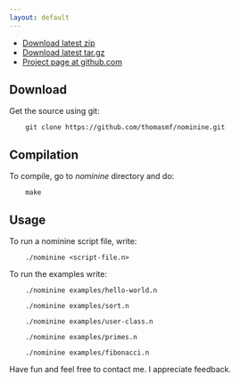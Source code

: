 ```yaml
---
layout: default
---
```


<div class="subnav">
  <ul class="nav nav-pills">
    <li><a href="https://github.com/thomasmf/nominine/zipball/master">Download latest zip</a></li>
    <li><a href="https://github.com/thomasmf/nominine/tarball/master">Download latest tar.gz</a></li>
    <li><a href="https://github.com/thomasmf/nominine/">Project page at github.com</a></li>
  </ul>
</div>

Download
---------

Get the source using git:

        git clone https://github.com/thomasmf/nominine.git


Compilation
-----------

To compile, go to *nominine* directory and do:

        make

Usage
-----

To run a nominine script file, write:

        ./nominine <script-file.n>

To run the examples write:

        ./nominine examples/hello-world.n

        ./nominine examples/sort.n

        ./nominine examples/user-class.n

        ./nominine examples/primes.n

        ./nominine examples/fibonacci.n


Have fun and feel free to contact me. I appreciate feedback.

